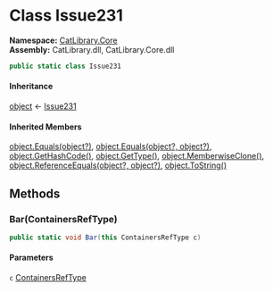 ﻿# Class Issue231

__Namespace:__ [CatLibrary.Core](CatLibrary.Core.md)  
__Assembly:__ CatLibrary.dll, CatLibrary.Core.dll

```csharp
public static class Issue231
```

#### Inheritance

[object](https://learn.microsoft.com/dotnet/api/system.object) ← 
[Issue231](CatLibrary.Core.Issue231.md)

#### Inherited Members

[object.Equals(object?)](https://learn.microsoft.com/dotnet/api/system.object.equals#system-object-equals(system-object)), 
[object.Equals(object?, object?)](https://learn.microsoft.com/dotnet/api/system.object.equals#system-object-equals(system-object-system-object)), 
[object.GetHashCode()](https://learn.microsoft.com/dotnet/api/system.object.gethashcode), 
[object.GetType()](https://learn.microsoft.com/dotnet/api/system.object.gettype), 
[object.MemberwiseClone()](https://learn.microsoft.com/dotnet/api/system.object.memberwiseclone), 
[object.ReferenceEquals(object?, object?)](https://learn.microsoft.com/dotnet/api/system.object.referenceequals), 
[object.ToString()](https://learn.microsoft.com/dotnet/api/system.object.tostring)

## Methods

### Bar(ContainersRefType)

```csharp
public static void Bar(this ContainersRefType c)
```

#### Parameters

`c` [ContainersRefType](CatLibrary.Core.ContainersRefType.md)


